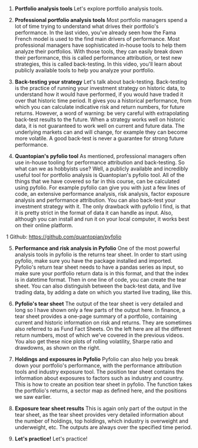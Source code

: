 1. **Portfolio analysis tools**
Let's explore portfolio analysis tools.

2. **Professional portfolio analysis tools**
Most portfolio managers spend a lot of time trying to understand what drives their portfolio's performance. In the last video, you've already seen how the Fama French model is used to the find main drivers of performance. Most professional managers have sophisticated in-house tools to help them analyze their portfolios. With those tools, they can easily break down their performance, this is called performance attribution, or test new strategies, this is called back-testing. In this video, you'll learn about publicly available tools to help you analyze your portfolio.

3. **Back-testing your strategy**
Let's talk about back-testing. Back-testing is the practice of running your investment strategy on historic data, to understand how it would have performed, if you would have traded it over that historic time period. It gives you a historical performance, from which you can calculate indicative risk and return numbers, for future returns. However, a word of warning: be very careful with extrapolating back-test results to the future. When a strategy works well on historic data, it is not guaranteed to work well on current and future data. The underlying markets can and will change, for example they can become more volatile. A good back-test is never a guarantee for strong future performance.

4. **Quantopian's pyfolio tool**
As mentioned, professional managers often use in-house tooling for performance attribution and back-testing. So what can we as hobbyists use? Well, a publicly available and incredibly useful tool for portfolio analysis is Quantopian's pyfolio tool. All of the things that we have covered so far in this course, can be calculated using pyfolio. For example pyfolio can give you with just a few lines of code, an extensive performance analysis, risk analysis, factor exposure analysis and performance attribution. You can also back-test your investment strategy with it. The only drawback with pyfolio I find, is that it is pretty strict in the format of data it can handle as input. Also, although you can install and run it on your local computer, it works best on their online platform.

1 Github: https://github.com/quantopian/pyfolio

5. **Performance and risk analysis in Pyfolio**
One of the most powerful analysis tools in pyfolio is the returns tear sheet. In order to start using pyfolio, make sure you have the package installed and imported. Pyfolio's return tear sheet needs to have a pandas series as input, so make sure your portfolio return data is in this format, and that the index is in datetime format. Then in one line of code, you can create the tear sheet. You can also distinguish between the back-test data, and live trading data, by adding a date on which you started live trading, like this.

6. **Pyfolio's tear sheet**
The output of the tear sheet is very detailed and long so I have shown only a few parts of the output here. In finance, a tear sheet provides a one-page summary of a portfolio, containing current and historic information on risk and returns. They are sometimes also referred to as Fund Fact Sheets. On the left here are all the different return numbers, most of which we've covered in the previous videos. You also get these nice plots of rolling volatility, Sharpe ratio and drawdowns, as shown on the right.

7. **Holdings and exposures in Pyfolio**
Pyfolio can also help you break down your portfolio's performance, with the performance attribution tools and industry exposure tool. The position tear sheet contains the information about exposures to factors such as industry and country. This is how to create an position tear sheet in pyfolio. The function takes the portfolio's returns, a sector map as defined here, and the positions we saw earlier.

8. **Exposure tear sheet results**
This is again only part of the output in the tear sheet, as the tear sheet provides very detailed information about the number of holdings, top holdings, which industry is overweight and underweight, etc. The outputs are always over the specified time period.

9. **Let's practice!**
Let's practice!
